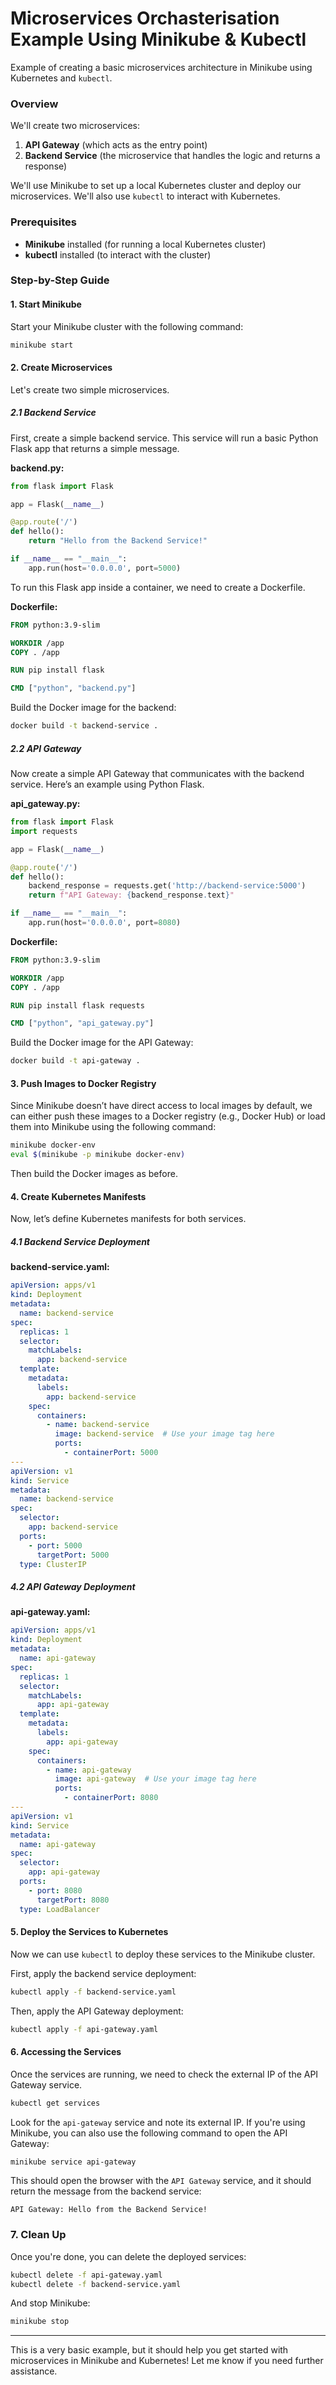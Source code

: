 # Microservices Orchasterisation Example Using Minikube & Kubectl

Example of creating a basic microservices architecture in Minikube using Kubernetes and `kubectl`.

### Overview
We'll create two microservices:
1. **API Gateway** (which acts as the entry point)
2. **Backend Service** (the microservice that handles the logic and returns a response)

We'll use Minikube to set up a local Kubernetes cluster and deploy our microservices. We'll also use `kubectl` to interact with Kubernetes.

### Prerequisites
- **Minikube** installed (for running a local Kubernetes cluster)
- **kubectl** installed (to interact with the cluster)

### Step-by-Step Guide

#### 1. **Start Minikube**

Start your Minikube cluster with the following command:

```bash
minikube start
```

#### 2. **Create Microservices**

Let's create two simple microservices.

##### 2.1 **Backend Service**

First, create a simple backend service. This service will run a basic Python Flask app that returns a simple message.

**backend.py:**

```python
from flask import Flask

app = Flask(__name__)

@app.route('/')
def hello():
    return "Hello from the Backend Service!"

if __name__ == "__main__":
    app.run(host='0.0.0.0', port=5000)
```

To run this Flask app inside a container, we need to create a Dockerfile.

**Dockerfile:**

```dockerfile
FROM python:3.9-slim

WORKDIR /app
COPY . /app

RUN pip install flask

CMD ["python", "backend.py"]
```

Build the Docker image for the backend:

```bash
docker build -t backend-service .
```

##### 2.2 **API Gateway**

Now create a simple API Gateway that communicates with the backend service. Here’s an example using Python Flask.

**api_gateway.py:**

```python
from flask import Flask
import requests

app = Flask(__name__)

@app.route('/')
def hello():
    backend_response = requests.get('http://backend-service:5000')
    return f"API Gateway: {backend_response.text}"

if __name__ == "__main__":
    app.run(host='0.0.0.0', port=8080)
```

**Dockerfile:**

```dockerfile
FROM python:3.9-slim

WORKDIR /app
COPY . /app

RUN pip install flask requests

CMD ["python", "api_gateway.py"]
```

Build the Docker image for the API Gateway:

```bash
docker build -t api-gateway .
```

#### 3. **Push Images to Docker Registry**

Since Minikube doesn’t have direct access to local images by default, we can either push these images to a Docker registry (e.g., Docker Hub) or load them into Minikube using the following command:

```bash
minikube docker-env
eval $(minikube -p minikube docker-env)
```

Then build the Docker images as before.

#### 4. **Create Kubernetes Manifests**

Now, let’s define Kubernetes manifests for both services.

##### 4.1 **Backend Service Deployment**

**backend-service.yaml:**

```yaml
apiVersion: apps/v1
kind: Deployment
metadata:
  name: backend-service
spec:
  replicas: 1
  selector:
    matchLabels:
      app: backend-service
  template:
    metadata:
      labels:
        app: backend-service
    spec:
      containers:
        - name: backend-service
          image: backend-service  # Use your image tag here
          ports:
            - containerPort: 5000
---
apiVersion: v1
kind: Service
metadata:
  name: backend-service
spec:
  selector:
    app: backend-service
  ports:
    - port: 5000
      targetPort: 5000
  type: ClusterIP
```

##### 4.2 **API Gateway Deployment**

**api-gateway.yaml:**

```yaml
apiVersion: apps/v1
kind: Deployment
metadata:
  name: api-gateway
spec:
  replicas: 1
  selector:
    matchLabels:
      app: api-gateway
  template:
    metadata:
      labels:
        app: api-gateway
    spec:
      containers:
        - name: api-gateway
          image: api-gateway  # Use your image tag here
          ports:
            - containerPort: 8080
---
apiVersion: v1
kind: Service
metadata:
  name: api-gateway
spec:
  selector:
    app: api-gateway
  ports:
    - port: 8080
      targetPort: 8080
  type: LoadBalancer
```

#### 5. **Deploy the Services to Kubernetes**

Now we can use `kubectl` to deploy these services to the Minikube cluster.

First, apply the backend service deployment:

```bash
kubectl apply -f backend-service.yaml
```

Then, apply the API Gateway deployment:

```bash
kubectl apply -f api-gateway.yaml
```

#### 6. **Accessing the Services**

Once the services are running, we need to check the external IP of the API Gateway service.

```bash
kubectl get services
```

Look for the `api-gateway` service and note its external IP. If you're using Minikube, you can also use the following command to open the API Gateway:

```bash
minikube service api-gateway
```

This should open the browser with the `API Gateway` service, and it should return the message from the backend service:

```
API Gateway: Hello from the Backend Service!
```

### 7. **Clean Up**

Once you're done, you can delete the deployed services:

```bash
kubectl delete -f api-gateway.yaml
kubectl delete -f backend-service.yaml
```

And stop Minikube:

```bash
minikube stop
```

---

This is a very basic example, but it should help you get started with microservices in Minikube and Kubernetes! Let me know if you need further assistance.
